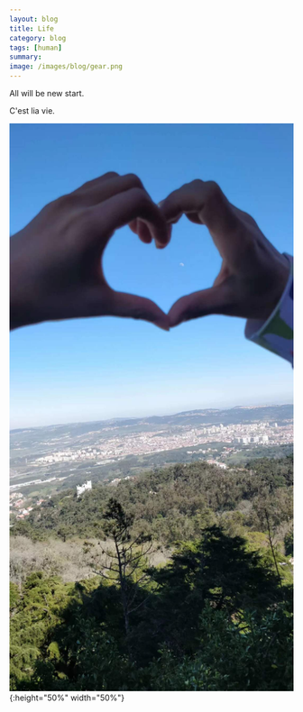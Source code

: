 ```yaml
---
layout: blog
title: Life
category: blog
tags: [human]  
summary: 
image: /images/blog/gear.png
---
```



All will be new start. 


C'est lia vie.

![Alt text](/images/blog/continue.jpg){:height="50%" width="50%"}